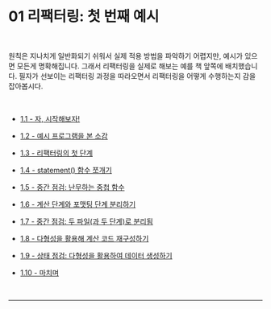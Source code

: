 # 01 리팩터링: 첫 번째 예시

<br>

원칙은 지나치게 일반화되기 쉬워서 실제 적용 방법을 파악하기 어렵지만, 예시가 있으면 모든게 명확해집니다. 그래서 리팩터링을 실제로 해보는 예를 책 앞쪽에 배치했습니다. 필자가 선보이는 리팩터링 과정을 따라오면서 리팩터링을 어떻게 수행하는지 감을 잡아봅시다.

<br>

- [1.1 - 자, 시작해보자!](https://github.com/Esoolgnah/Summary_of_Refactoring_2nd_Edition/blob/main/01_리팩터링_첫번째_예시/01_01_자_시작해보자.md)

- [1.2 - 예시 프로그램을 본 소감](https://github.com/Esoolgnah/Summary_of_Refactoring_2nd_Edition/blob/main/01_리팩터링_첫번째_예시/01_02_예시_프로그램을_본_소감.md)

- [1.3 - 리팩터링의 첫 단계](https://github.com/Esoolgnah/Summary_of_Refactoring_2nd_Edition/blob/main/01_리팩터링_첫번째_예시/01_03_리팩터링의_첫_단계.md)

- [1.4 - statement() 함수 쪼개기](<https://github.com/Esoolgnah/Summary_of_Refactoring_2nd_Edition/blob/main/01_리팩터링_첫번째_예시/01_04_statement()_함수_쪼개기.md>)

- [1.5 - 중간 점검: 난무하는 중첩 함수](https://github.com/Esoolgnah/Summary_of_Refactoring_2nd_Edition/blob/main/01_리팩터링_첫번째_예시/01_05_중간_점검:난무하는_중첩_함수.md)

- [1.6 - 계산 단계와 포맷팅 단계 분리하기](https://github.com/Esoolgnah/Summary_of_Refactoring_2nd_Edition/blob/main/01_리팩터링_첫번째_예시/01_06_계산_단계와_포맷팅_단계_분리하기.md)

- [1.7 - 중간 점검: 두 파일(과 두 단계)로 분리됨](<https://github.com/Esoolgnah/Summary_of_Refactoring_2nd_Edition/blob/main/01_리팩터링_첫번째_예시/01_07_중간_점검:두_파일(과_두_단계)로_분리됨.md>)

- [1.8 - 다형성을 활용해 계산 코드 재구성하기](https://github.com/Esoolgnah/Summary_of_Refactoring_2nd_Edition/blob/main/01_리팩터링_첫번째_예시/01_08_다형성을_활용해_계산_코드_재구성하기.md)

- [1.9 - 상태 점검: 다형성을 활용하여 데이터 생성하기](https://github.com/Esoolgnah/Summary_of_Refactoring_2nd_Edition/blob/main/01_리팩터링_첫번째_예시/01_09_상태_점검:_다형성을_활용하여_데이터_생성하기.md)

- [1.10 - 마치며](https://github.com/Esoolgnah/Summary_of_Refactoring_2nd_Edition/blob/main/01_리팩터링_첫번째_예시/01_10_마치며.md)

<br>

---
